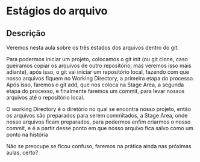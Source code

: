 # Estágios do arquivo

## Descrição

Veremos nesta aula sobre os três estados dos arquivos dentro do git.

Para podermos iniciar um projeto, colocamos o git init (ou git clone, caso queiramos copiar os arquivos de outro repositório, mas veremos isso mais adiante), após isso, o git vai iniciar um repositório local, fazendo com que nosso arquivos fiquem no Working Directory, a primeira etapa do processo. Após isso, faremos o git add, que nos coloca na Stage Area, a segunda etapa do processo, e finalmente faremos um commit, para levar nossos arquivos até o repositório local.

O working Directory é o diretório no qual se encontra nosso projeto, então os arquivos são preparados para serem commitados, a Stage Area, onde nosso arquivos ficam preparados, para podermos enfim criarmos o nosso commit, e é a partir desse ponto em que nosso arquivo fica salvo como um ponto na história

Não se preocupe se ficou confuso, faremos na prática ainda nas próximas aulas, certo?
